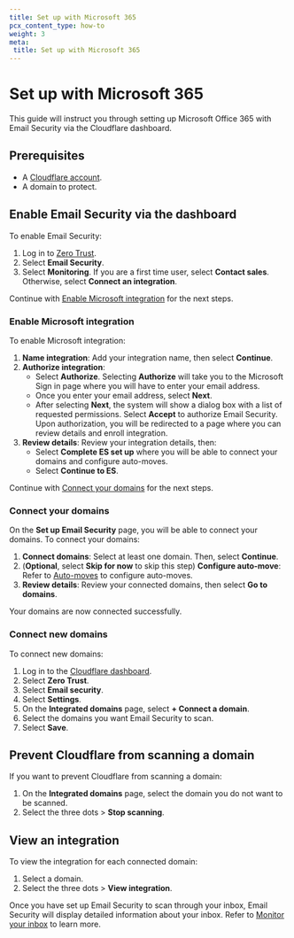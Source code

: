 ```yaml
---
title: Set up with Microsoft 365
pcx_content_type: how-to
weight: 3
meta:
 title: Set up with Microsoft 365
---
```


# Set up with Microsoft 365

This guide will instruct you through setting up Microsoft Office 365 with Email Security via the Cloudflare dashboard.

## Prerequisites

* A [Cloudflare account](https://dash.cloudflare.com/sign-up).
* A domain to protect.

## Enable Email Security via the dashboard

To enable Email Security:

1. Log in to [Zero Trust](https://one.dash.cloudflare.com/).
2. Select **Email Security**.
3. Select **Monitoring**. If you are a first time user, select **Contact sales**. Otherwise, select **Connect an integration**.

Continue with [Enable Microsoft integration](/cloudflare-one/email-security/setup/api-deployment/office365-api/#enable-microsoft-integration) for the next steps.

### Enable Microsoft integration

To enable Microsoft integration:

1. **Name integration**: Add your integration name, then select **Continue**.
2. **Authorize integration**:
   - Select **Authorize**. Selecting **Authorize** will take you to the Microsoft Sign in page where you will have to enter your email address.
   - Once you enter your email address, select **Next**.
   - After selecting **Next**, the system will show a dialog box with a list of requested permissions. Select **Accept** to authorize Email Security. Upon authorization, you will be redirected to a page where you can review details and enroll integration.
3. **Review details**: Review your integration details, then:
   - Select **Complete ES set up** where you will be able to connect your domains and configure auto-moves.
   - Select **Continue to ES**.

Continue with [Connect your domains](/cloudflare-one/email-security/setup/api-deployment/office365-api/#connect-your-domains) for the next steps.

### Connect your domains

On the **Set up Email Security** page, you will be able to connect your domains. To connect your domains:

1. **Connect domains**: Select at least one domain. Then, select **Continue**.
2. (**Optional**, select **Skip for now** to skip this step) **Configure auto-move**: Refer to [Auto-moves](/cloudflare-one/email-security/auto-moves/) to configure auto-moves.
3. **Review details**: Review your connected domains, then select **Go to domains**. 

Your domains are now connected successfully.
 
### Connect new domains

To connect new domains:

1. Log in to the [Cloudflare dashboard](https://dash.cloudflare.com/).
2. Select **Zero Trust**.
3. Select **Email security**.
4. Select **Settings**.
5. On the **Integrated domains** page, select **+ Connect a domain**.
6. Select the domains you want Email Security to scan.
7. Select **Save**.

## Prevent Cloudflare from scanning a domain

If you want to prevent Cloudflare from scanning a domain:

1. On the **Integrated domains** page, select the domain you do not want to be scanned.
2. Select the three dots > **Stop scanning**.

## View an integration

To view the integration for each connected domain:

1. Select a domain.
2. Select the three dots > **View integration**.

Once you have set up Email Security to scan through your inbox, Email Security will display detailed information about your inbox. Refer to [Monitor your inbox](/cloudflare-one/insights/email-monitoring/) to learn more.